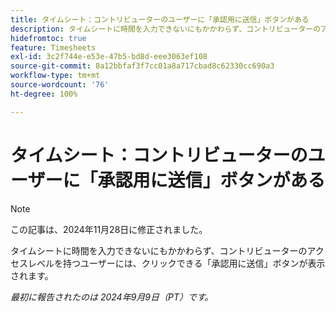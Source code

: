 ```yaml
---
title: タイムシート：コントリビューターのユーザーに「承認用に送信」ボタンがある
description: タイムシートに時間を入力できないにもかかわらず、コントリビューターのアクセスレベルを持つユーザーには、クリックできる「承認用に送信」ボタンが表示されます。
hidefromtoc: true
feature: Timesheets
exl-id: 3c2f744e-e53e-47b5-bd8d-eee3063ef108
source-git-commit: 8a12bbfaf3f7cc01a8a717cbad8c62330cc690a3
workflow-type: tm+mt
source-wordcount: '76'
ht-degree: 100%

---
```


# タイムシート：コントリビューターのユーザーに「承認用に送信」ボタンがある

>[!NOTE]
>
>この記事は、2024年11月28日に修正されました。

タイムシートに時間を入力できないにもかかわらず、コントリビューターのアクセスレベルを持つユーザーには、クリックできる「承認用に送信」ボタンが表示されます。

_最初に報告されたのは 2024年9月9日（PT）です。_
